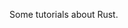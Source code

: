 <!-- ---
title: Rust
type: docs
menu:
  main:
    identifier: rust
    weight: 6
    params:
      icon:
        vendor: mdi
        name: language-rust
nav_icon:
   vendor: mdi
   name: language-rust
--- -->

Some tutorials about Rust.
